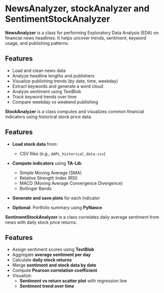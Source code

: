 # NewsAnalyzer, stockAnalyzer and SentimentStockAnalyzer

**NewsAnalyzer** is a class for performing Exploratory Data Analysis (EDA) on financial news headlines. It helps uncover trends, sentiment, keyword usage, and publishing patterns.

## Features

- Load and clean news data  
- Analyze headline lengths and publishers  
- Visualize publishing trends (by date, time, weekday)  
- Extract keywords and generate a word cloud  
- Analyze sentiment using TextBlob  
- Track keyword trends over time  
- Compare weekday vs weekend publishing  



**StockAnalyzer** is a class computes and visualizes common financial indicators using historical stock price data.

## Features

- **Load stock data** from:
  - CSV files (e.g., `AAPL_historical_data.csv`)

- **Compute indicators** using **TA-Lib**:
  - Simple Moving Average (SMA)
  - Relative Strength Index (RSI)
  - MACD (Moving Average Convergence Divergence)
  - Bollinger Bands

- **Generate and save plots** for each indicator

- **Optional**: Portfolio summary using **PyNance**



**SentimentStockAnalyzer** is a class correlates daily average sentiment from news with daily stock price returns.

## Features

- Assign sentiment scores using **TextBlob**
- Aggregate **average sentiment per day**
- Calculate **daily stock returns**
- Merge **sentiment and stock data by date**
- Compute **Pearson correlation coefficient**
- Visualize:
  - **Sentiment vs return scatter plot** with regression line
  - **Sentiment trend over time**
